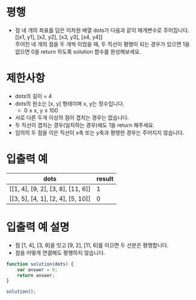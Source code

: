 # 평행
- 점 네 개의 좌표를 담은 이차원 배열  dots가 다음과 같이 매개변수로 주어집니다.  
[[x1, y1], [x2, y2], [x3, y3], [x4, y4]]  
주어진 네 개의 점을 두 개씩 이었을 때, 두 직선이 평행이 되는 경우가 있으면 1을 없으면 0을 return 하도록 solution 함수를 완성해보세요.



# 제한사항
- dots의 길이 = 4
- dots의 원소는 [x, y] 형태이며 x, y는 정수입니다.
  - 0 ≤ x, y ≤ 100
- 서로 다른 두개 이상의 점이 겹치는 경우는 없습니다.
- 두 직선이 겹치는 경우(일치하는 경우)에도 1을 return 해주세요.
- 임의의 두 점을 이은 직선이 x축 또는 y축과 평행한 경우는 주어지지 않습니다.



# 입출력 예
| dots | result |
| ---- | ------ |
| [[1, 4], [9, 2], [3, 8], [11, 6]] | 1 |
| [[3, 5], [4, 1], [2, 4], [5, 10]] | 0 |



# 입출력 예 설명
- 점 [1, 4], [3, 8]을 잇고 [9, 2], [11, 6]를 이으면 두 선분은 평행합니다.
- 점을 어떻게 연결해도 평행하지 않습니다.


```javascript
function solution(dots) {
    var answer = 0;
    return answer;
}

solution();
```



